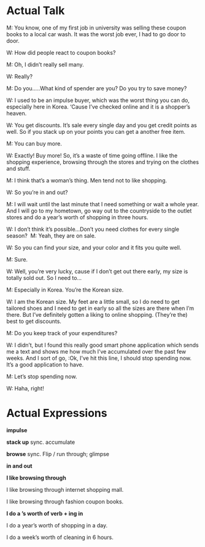 # Actual Talk


M: You know, one of my first job in university was selling these coupon books to a local car wash. It was the worst job ever, I had to go door to door. 

W: How did people react to coupon books? 

M: Oh, I didn’t really sell many.

W: Really?

M: Do you…..What kind of spender are you? Do you try to save money?

W: I used to be an impulse buyer, which was the worst thing you can do, especially here in Korea. ‘Cause I’ve checked online and it is a shopper’s heaven.

W: You get discounts. It’s sale every single day and you get credit points as well. So if you stack up on your points you can get a another free item.

M: You can buy more.

W: Exactly! Buy more! So, it’s a waste of time going offline. I like the shopping experience, browsing through the stores and trying on the clothes and stuff.

M: I think that’s a woman’s thing. Men tend not to like shopping. 

W: So you’re in and out?

M: I will wait until the last minute that I need something or wait a whole year. And I will go to my hometown, go way out to the countryside to the outlet stores and do a year’s worth of shopping in three hours.

W: I don’t think it’s possible…Don’t you need clothes for every single season? 
M: Yeah, they are on sale.

W: So you can find your size, and your color and it fits you quite well.

M: Sure.

W: Well, you’re very lucky, cause if I don’t get out there early, my size is totally sold out. So I need to…

M: Especially in Korea. You’re the Korean size.

W: I am the Korean size. My feet are a little small, so I do need to get tailored shoes and I need to get in early so all the sizes are there when I’m there. But I’ve definitely gotten a liking to online shopping. (They’re the) best to get discounts.

M: Do you keep track of your expenditures?

W: I didn’t, but I found this really good  smart phone application which sends me a text and shows me how much I’ve accumulated over the past few weeks. And I sort of go, :Ok, I’ve hit this line, I should stop spending now. It’s a good application to have.

M: Let’s stop spending now.

W: Haha, right!

# Actual Expressions

**impulse**

**stack up** sync. accumulate

**browse** sync. Flip / run through; glimpse

**in and out** 

**I like browsing through**

I like browsing through internet shopping mall.

I like browsing through fashion coupon books.

**I do a ’s worth of verb + ing in**

I do a year’s worth of shopping in a day.

I do a week’s worth of cleaning in 6 hours.



